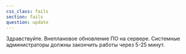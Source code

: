 ```yaml
---
css_class: fails
section: fails
question: update
---
```

Здравствуйте. Внеплановое обновление ПО на сервере. Системные администраторы должны закончить работы через 5-25 минут.